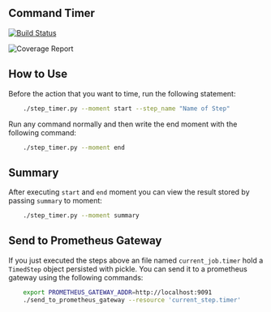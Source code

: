 ## Command Timer

[![Build Status](https://cloud.drone.io/api/badges/gcavalcante8808/step-timer-to-prom-gateway/status.svg)](https://cloud.drone.io/gcavalcante8808/step-timer-to-prom-gateway)

![Coverage Report](https://codecov.io/gh/gcavalcante8808/step-timer-to-prom-gateway/branch/master/graph/badge.svg)

## How to Use

Before the action that you want to time, run the following statement:

```bash
    ./step_timer.py --moment start --step_name "Name of Step"
```

Run any command normally and then write the end moment with the following command:

```bash
    ./step_timer.py --moment end
```

## Summary

After executing `start` and `end` moment you can view the result stored by passing `summary` to moment:

```bash
    ./step_timer.py --moment summary 
```

## Send to Prometheus Gateway

If you just executed the steps above an file named `current_job.timer` hold a `TimedStep` object persisted with pickle.
You can send it to a prometheus gateway using the following commands:

```bash
    export PROMETHEUS_GATEWAY_ADDR=http://localhost:9091
    ./send_to_prometheus_gateway --resource 'current_step.timer'
```
